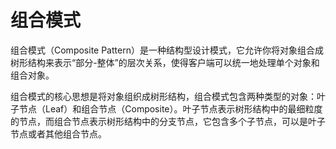 # 组合模式
组合模式（Composite Pattern）是一种结构型设计模式，它允许你将对象组合成树形结构来表示“部分-整体”的层次关系，使得客户端可以统一地处理单个对象和组合对象。

组合模式的核心思想是将对象组织成树形结构，组合模式包含两种类型的对象：叶子节点（Leaf）和组合节点（Composite）。叶子节点表示树形结构中的最细粒度的节点，而组合节点表示树形结构中的分支节点，它包含多个子节点，可以是叶子节点或者其他组合节点。

